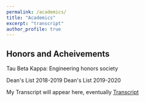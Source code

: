 ```yaml
---
permalink: /academics/
title: "Academics"
excerpt: "transcript"
author_profile: true
---
```

Honors and Acheivements
----
Tau Beta Kappa: Engineering honors society

Dean's List 2018-2019
Dean's List 2019-2020


My Transcript will appear here, eventually
[Transcript](http://kmbspencer.github.io/files/Spencer-Academic-Transcript-F21.pdf)